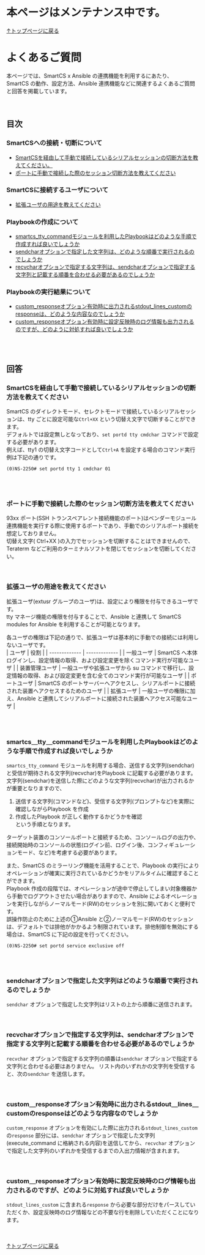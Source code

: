 # 本ページはメンテナンス中です。

[↑トップページに戻る](../README.md)
<br>
# よくあるご質問

本ページでは、SmartCS x Ansible の連携機能を利用するにあたり、  
SmartCS の動作、設定方法、Ansible 連携機能などに関連するよくあるご質問と回答を掲載しています。  

<br>

## 目次

### SmartCSへの接続・切断について
- [SmartCSを経由して手動で接続しているシリアルセッションの切断方法を教えてください。](#SmartCSを経由して手動で接続しているシリアルセッションの切断方法を教えてください)
- [ポートに手動で接続した際のセッション切断方法を教えてください](#ポートに手動で接続した際のセッション切断方法を教えてください)
### SmartCSに接続するユーザについて
- [拡張ユーザの用途を教えてください](#拡張ユーザの用途を教えてください)
### Playbookの作成について
- [smartcs_tty_commandモジュールを利用したPlaybookはどのような手順で作成すれば良いでしょうか](#smartcs＿tty＿commandモジュールを利用したPlaybookはどのような手順で作成すれば良いでしょうか)
- [sendcharオプションで指定した文字列は、どのような順番で実行されるのでしょうか](#sendcharオプションで指定した文字列はどのような順番で実行されるのでしょうか)
- [recvcharオプションで指定する文字列は、sendcharオプションで指定する文字列と記載する順番を合わせる必要があるのでしょうか](#recvcharオプションで指定する文字列は、sendcharオプションで指定する文字列と記載する順番を合わせる必要があるのでしょうか)
### Playbookの実行結果について
- [custom_responseオプション有効時に出力されるstdout_lines_customのresponseは、どのような内容なのでしょうか](#custom＿responseオプション有効時に出力されるstdout＿lines＿customのresponseはどのような内容なのでしょうか)
- [custom_responseオプション有効時に設定反映時のログ情報も出力されるのですが、どのように対処すれば良いでしょうか](#custom＿responseオプション有効時に設定反映時のログ情報も出力されるのですが、どのように対処すれば良いでしょうか)


<br>
<br>

## 回答

### SmartCSを経由して手動で接続しているシリアルセッションの切断方法を教えてください
SmartCS のダイレクトモード、セレクトモードで接続しているシリアルセッションは、tty ごとに設定可能な`Ctrl+XX` という切替え文字で切断することができます。  
デフォルトでは設定無しとなっており、`set portd tty cmdchar` コマンドで設定する必要があります。  
例えば、tty1 の切替え文字コードとして`Ctrl+A` を設定する場合のコマンド実行例は下記の通りです。  
```
(0)NS-2250# set portd tty 1 cmdchar 01
```
<br><br>

### ポートに手動で接続した際のセッション切断方法を教えてください
93xx ポート(SSH トランスペアレント接続機能のポート)はベンダーモジュール連携機能を実行する際に使用するポートであり、手動でのシリアルポート接続を想定しておりません。  
切替え文字( Ctrl+XX )の入力でセッションを切断することはできませんので、Teraterm などご利用のターミナルソフトを閉じてセッションを切断してください。  
<br><br>

### 拡張ユーザの用途を教えてください
拡張ユーザ(extusr グループのユーザ)は、設定により権限を付与できるユーザです。  
tty マネージ機能の権限を付与することで、Ansible と連携して SmartCS modules for Ansible を利用することが可能となります。  

各ユーザの権限は下記の通りで、拡張ユーザは基本的に手動での接続には利用しないユーザです。  
| ユーザ | 役割 |
| ------------- | ------------- |
| 一般ユーザ | SmartCS へ本体ログインし、設定情報の取得、および設定変更を除くコマンド実行が可能なユーザ |
| 装置管理ユーザ | 一般ユーザや拡張ユーザから su コマンドで移行し、設定情報の取得、および設定変更を含む全てのコマンド実行が可能なユーザ  |
| ポートユーザ | SmartCS のポートサーバーへアクセスし、シリアルポートに接続された装置へアクセスするためのユーザ |
| 拡張ユーザ | 一般ユーザの権限に加え、Ansible と連携してシリアルポートに接続された装置へアクセス可能なユーザ |

<br><br>

### smartcs＿tty＿commandモジュールを利用したPlaybookはどのような手順で作成すれば良いでしょうか
`smartcs_tty_command` モジュールを利用する場合、送信する文字列(sendchar)と受信が期待される文字列(recvchar)をPlaybook に記載する必要があります。  
文字列(sendchar)を送信した際にどのような文字列(recvchar)が出力されるかが重要となりますので、  
1. 送信する文字列(コマンドなど)、受信する文字列(プロンプトなど)を実際に確認しながらPlaybook を作成  
2. 作成したPlaybook が正しく動作するかどうかを確認  
という手順となります。  

ターゲット装置のコンソールポートと接続するため、コンソールログの出力や、接続開始時のコンソールの状態(ログイン前、ログイン後、コンフィギュレーションモード、など)を考慮する必要があります。  

また、SmartCS のミラーリング機能を活用することで、Playbook の実行によりオペレーションが確実に実行されているかどうかをリアルタイムに確認することができます。  
Playbook 作成の段階では、オペレーションが途中で停止してしまい対象機器から手動でログアウトさせたい場合がありますので、Ansible によるオペレーションを実行しながらノーマルモード(RW)のセッションを別に開いておくと便利です。  
誤操作防止のために上述の①Ansible と②ノーマルモード(RW)のセッション は、デフォルトでは排他がかかるよう制限されています。排他制御を無効にする場合は、SmartCS に下記の設定を行ってください。  
```
(0)NS-2250# set portd service exclusive off
```
<br><br>

### sendcharオプションで指定した文字列はどのような順番で実行されるのでしょうか
`sendchar` オプションで指定した文字列はリストの上から順番に送信されます。  
<br><br>

### recvcharオプションで指定する文字列は、sendcharオプションで指定する文字列と記載する順番を合わせる必要があるのでしょうか
`recvchar` オプションで指定する文字列の順番は`sendchar` オプションで指定する文字列と合わせる必要はありません。
リスト内のいずれかの文字列を受信すると、次の`sendchar` を送信します。  
<br><br>

### custom＿responseオプション有効時に出力されるstdout＿lines＿customのresponseはどのような内容なのでしょうか
`custom_response` オプションを有効にした際に出力される`stdout_lines_custom` の`response` 部分には、`sendchar` オプションで指定した文字列(execute_command に格納される内容)を送信してから、`recvchar` オプションで指定した文字列のいずれかを受信するまでの入出力情報が含まれます。  
<br><br>

### custom＿responseオプション有効時に設定反映時のログ情報も出力されるのですが、どのように対処すれば良いでしょうか
`stdout_lines_custom` に含まれる`response` から必要な部分だけをパースしていただくか、設定反映時のログ情報などの不要な行を削除していただくことになります。  
<br><br>

[↑トップページに戻る](../README.md)
